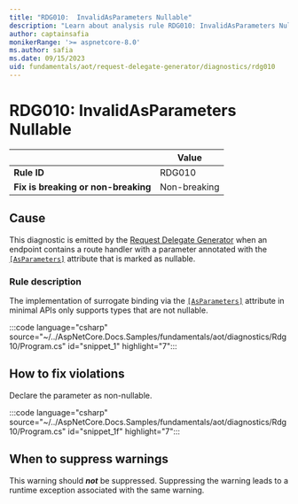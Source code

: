 ```yaml
---
title: "RDG010:  InvalidAsParameters Nullable"
description: "Learn about analysis rule RDG010: InvalidAsParameters Nullable"
author: captainsafia
monikerRange: '>= aspnetcore-8.0'
ms.author: safia
ms.date: 09/15/2023
uid: fundamentals/aot/request-delegate-generator/diagnostics/rdg010
---
```

# RDG010: InvalidAsParameters Nullable

| | Value |
|-|-|
| **Rule ID** |RDG010|
| **Fix is breaking or non-breaking** |Non-breaking|

## Cause

This diagnostic is emitted by the [Request Delegate Generator](/aspnet/core/fundamentals/aot/request-delegate-generator/rdg) when an endpoint contains a route handler with a parameter annotated with the [`[AsParameters]`](xref:Microsoft.AspNetCore.Http.AsParametersAttribute) attribute that is marked as nullable.


### Rule description

The implementation of surrogate binding via the [`[AsParameters]`](xref:Microsoft.AspNetCore.Http.AsParametersAttribute) attribute in minimal APIs only supports types that are not nullable. 

:::code language="csharp" source="~/../AspNetCore.Docs.Samples/fundamentals/aot/diagnostics/Rdg10/Program.cs" id="snippet_1" highlight="7":::

## How to fix violations

Declare the parameter as non-nullable.

:::code language="csharp" source="~/../AspNetCore.Docs.Samples/fundamentals/aot/diagnostics/Rdg10/Program.cs" id="snippet_1f" highlight="7":::

## When to suppress warnings

This warning should ***not*** be suppressed. Suppressing the warning leads to a runtime exception associated with the same warning.

